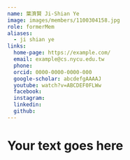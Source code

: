 ```yaml
---
name: 葉濟賢 Ji-Shian Ye 
image: images/members/1100304158.jpg 
role: formerMem
aliases:
  - ji shian ye
links:
  home-page: https://example.com/
  email: example@cs.nycu.edu.tw
  phone: 
  orcid: 0000-0000-0000-000
  google-scholar: abcdefgAAAAJ
  youtube: watch?v=ABCDEF0FLWw
  facebook:
  instagram:
  linkedin:
  github:
---
```

# Your text goes here
